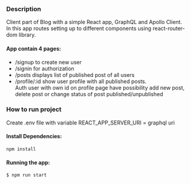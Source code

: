 ### Description

Client part of Blog with a simple React app, GraphQL and Apollo Client.<br>
In this app routes setting up to different components using react-router-dom library.

#### App contain 4 pages:

- /signup to create new user
- /signin for authorization
- /posts displays list of published post of all users
- /profile/:id show user profile with all published posts.<br>
  Auth user with own id on profile page have possibility add new post, delete post or change status of post published/unpublished

### How to run project

Create .env file with variable REACT_APP_SERVER_URI = graphql uri

#### Install Dependencies:

```
npm install
```

#### Running the app:

```
$ npm run start
```
